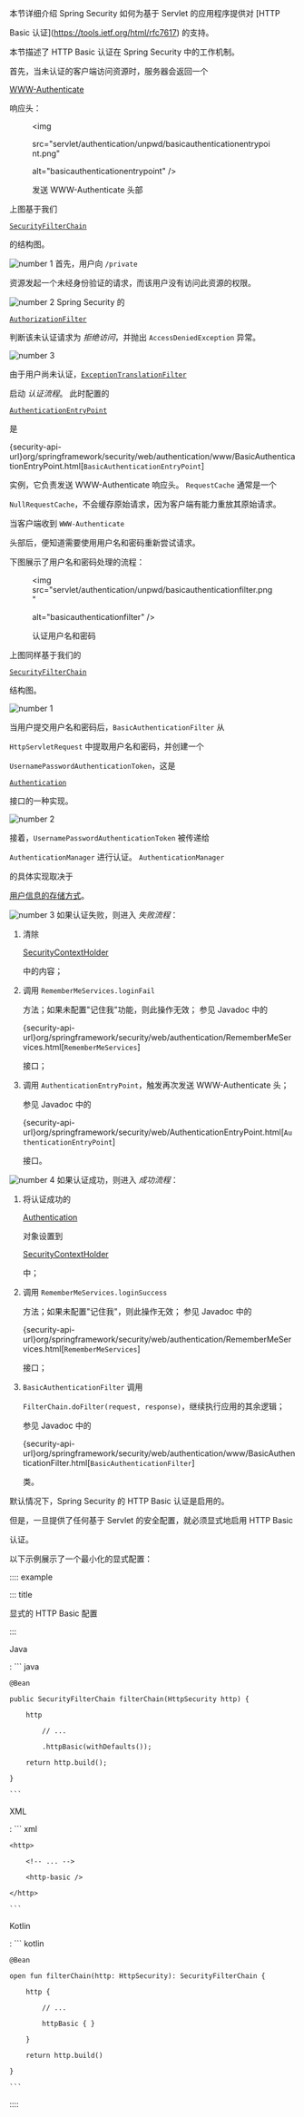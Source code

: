 本节详细介绍 Spring Security 如何为基于 Servlet 的应用程序提供对 [HTTP
Basic 认证](https://tools.ietf.org/html/rfc7617) 的支持。

本节描述了 HTTP Basic 认证在 Spring Security 中的工作机制。
首先，当未认证的客户端访问资源时，服务器会返回一个
[WWW-Authenticate](https://tools.ietf.org/html/rfc7235#section-4.1)
响应头：

<figure>
<img
src="servlet/authentication/unpwd/basicauthenticationentrypoint.png"
alt="basicauthenticationentrypoint" />
<figcaption>发送 WWW-Authenticate 头部</figcaption>
</figure>

上图基于我们
[`SecurityFilterChain`](servlet/architecture.xml#servlet-securityfilterchain)
的结构图。

![number 1]({icondir}/number_1.png) 首先，用户向 `/private`
资源发起一个未经身份验证的请求，而该用户没有访问此资源的权限。

![number 2]({icondir}/number_2.png) Spring Security 的
[`AuthorizationFilter`](servlet/authorization/authorize-http-requests.xml)
判断该未认证请求为 *拒绝访问*，并抛出 `AccessDeniedException` 异常。

![number 3]({icondir}/number_3.png)
由于用户尚未认证，[`ExceptionTranslationFilter`](servlet/architecture.xml#servlet-exceptiontranslationfilter)
启动 *认证流程*。 此时配置的
[`AuthenticationEntryPoint`](servlet/authentication/architecture.xml#servlet-authentication-authenticationentrypoint)
是
{security-api-url}org/springframework/security/web/authentication/www/BasicAuthenticationEntryPoint.html\[`BasicAuthenticationEntryPoint`\]
实例，它负责发送 WWW-Authenticate 响应头。 `RequestCache` 通常是一个
`NullRequestCache`，不会缓存原始请求，因为客户端有能力重放其原始请求。

当客户端收到 `WWW-Authenticate`
头部后，便知道需要使用用户名和密码重新尝试请求。
下图展示了用户名和密码处理的流程：

<figure id="servlet-authentication-basicauthenticationfilter">
<img src="servlet/authentication/unpwd/basicauthenticationfilter.png"
alt="basicauthenticationfilter" />
<figcaption>认证用户名和密码</figcaption>
</figure>

上图同样基于我们的
[`SecurityFilterChain`](servlet/architecture.xml#servlet-securityfilterchain)
结构图。

![number 1]({icondir}/number_1.png)
当用户提交用户名和密码后，`BasicAuthenticationFilter` 从
`HttpServletRequest` 中提取用户名和密码，并创建一个
`UsernamePasswordAuthenticationToken`，这是
[`Authentication`](servlet/authentication/architecture.xml#servlet-authentication-authentication)
接口的一种实现。

![number 2]({icondir}/number_2.png)
接着，`UsernamePasswordAuthenticationToken` 被传递给
`AuthenticationManager` 进行认证。 `AuthenticationManager`
的具体实现取决于
[用户信息的存储方式](servlet/authentication/passwords/index.xml#servlet-authentication-unpwd-storage)。

![number 3]({icondir}/number_3.png) 如果认证失败，则进入 *失败流程*：

1.  清除
    [SecurityContextHolder](servlet/authentication/architecture.xml#servlet-authentication-securitycontextholder)
    中的内容；

2.  调用 `RememberMeServices.loginFail`
    方法；如果未配置"记住我"功能，则此操作无效； 参见 Javadoc 中的
    {security-api-url}org/springframework/security/web/authentication/RememberMeServices.html\[`RememberMeServices`\]
    接口；

3.  调用 `AuthenticationEntryPoint`，触发再次发送 WWW-Authenticate 头；
    参见 Javadoc 中的
    {security-api-url}org/springframework/security/web/AuthenticationEntryPoint.html\[`AuthenticationEntryPoint`\]
    接口。

![number 4]({icondir}/number_4.png) 如果认证成功，则进入 *成功流程*：

1.  将认证成功的
    [Authentication](servlet/authentication/architecture.xml#servlet-authentication-authentication)
    对象设置到
    [SecurityContextHolder](servlet/authentication/architecture.xml#servlet-authentication-securitycontextholder)
    中；

2.  调用 `RememberMeServices.loginSuccess`
    方法；如果未配置"记住我"，则此操作无效； 参见 Javadoc 中的
    {security-api-url}org/springframework/security/web/authentication/RememberMeServices.html\[`RememberMeServices`\]
    接口；

3.  `BasicAuthenticationFilter` 调用
    `FilterChain.doFilter(request, response)`，继续执行应用的其余逻辑；
    参见 Javadoc 中的
    {security-api-url}org/springframework/security/web/authentication/www/BasicAuthenticationFilter.html\[`BasicAuthenticationFilter`\]
    类。

默认情况下，Spring Security 的 HTTP Basic 认证是启用的。
但是，一旦提供了任何基于 Servlet 的安全配置，就必须显式地启用 HTTP Basic
认证。

以下示例展示了一个最小化的显式配置：

:::: example
::: title
显式的 HTTP Basic 配置
:::

Java

:   ``` java
    @Bean
    public SecurityFilterChain filterChain(HttpSecurity http) {
        http
            // ...
            .httpBasic(withDefaults());
        return http.build();
    }
    ```

XML

:   ``` xml
    <http>
        <!-- ... -->
        <http-basic />
    </http>
    ```

Kotlin

:   ``` kotlin
    @Bean
    open fun filterChain(http: HttpSecurity): SecurityFilterChain {
        http {
            // ...
            httpBasic { }
        }
        return http.build()
    }
    ```
::::
